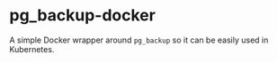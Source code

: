 # pg_backup-docker

A simple Docker wrapper around `pg_backup` so it can be easily used in Kubernetes.
